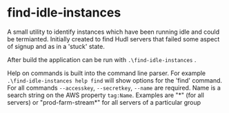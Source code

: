 # find-idle-instances
A small utility to identify instances which have been running idle and could be termianted. 
Initially created to find Hudl servers that failed some aspect of signup and as in a 'stuck' state. 

After build the application can be run with `.\find-idle-instances` . 

Help on commands is built into the command line parser. For example `.\find-idle-instances help find` will show options for the 'find' command.
For all commands `--accesskey`, `--secretkey`, `--name` are required. 
Name is a search string on the AWS property `tag:Name`. Examples are "\*" (for all servers) or "prod-farm-stream\*" for all servers of a particular group
